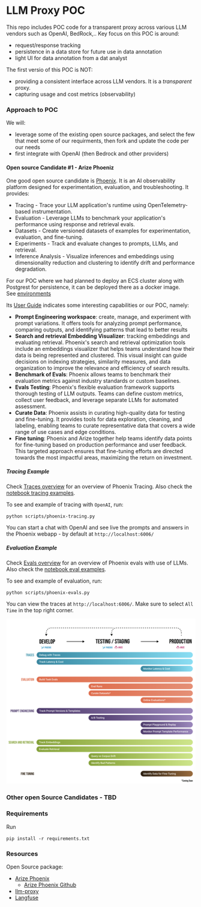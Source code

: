 # LLM Proxy POC

This repo includes POC code for a transparent proxy across various LLM vendors such as OpenAI, BedRock,..
Key focus on this POC is around:
 - request/response tracking
 - persistence in a data store for future use in data annotation
 - light UI for data annotation from a dat analyst

The first versio of this POC is NOT:
 - providing a consistent interface across LLM vendors. It is a *transparent* proxy.
 - capturing usage and cost metrics (observability)

### Approach to POC
We will:
 - leverage some of the existing open source packages, and select the few that meet some of our requirments, then fork and update the code 
per our needs
 - first integrate with OpenAI (then Bedrock and other providers)



#### Open source Candidate #1 - Arize Phoeniz

One good open source candidate is [Phoenix](https://docs.arize.com/phoenix). It is an AI observability platform designed for experimentation, 
evaluation, and troubleshooting. It provides:
- Tracing - Trace your LLM application's runtime using OpenTelemetry-based instrumentation.
- Evaluation - Leverage LLMs to benchmark your application's performance using response and retrieval evals.
- Datasets - Create versioned datasets of examples for experimentation, evaluation, and fine-tuning.
- Experiments - Track and evaluate changes to prompts, LLMs, and retrieval.
- Inference Analysis - Visualize inferences and embeddings using dimensionality reduction and clustering to identify drift and performance degradation.

For our POC where we had planned to deploy an ECS cluster along with Postgrest for persistence, it can be deployed there as a docker image.  
See [environments](https://docs.arize.com/phoenix/setup/environments)


Its [User Guide](https://docs.arize.com/phoenix/user-guide) indicates some interesting capabilities or our POC, namely:
- **Prompt Engineering workspace**: create, manage, and experiment with prompt variations. 
It offers tools for analyzing prompt performance, comparing outputs, and identifying patterns that lead to better results
- **Search and retrieval Embedding Visualizer**: tracking embeddings and evaluating retrieval. 
Phoenix's search and retrieval optimization tools include an embeddings visualizer that helps teams understand how their data is being represented and clustered. This visual insight can guide decisions on indexing strategies, similarity measures, and data organization to improve the relevance and efficiency of search results.
- **Benchmark of Evals**: Phoenix allows teams to benchmark their evaluation metrics against industry standards or custom baselines.
- **Evals Testing**: Phoenix's flexible evaluation framework supports thorough testing of LLM outputs. Teams can define custom metrics, collect user feedback, and leverage separate LLMs for automated assessment.
- **Curate Data**: Phoenix assists in curating high-quality data for testing and fine-tuning. It provides tools for data exploration, cleaning, and labeling, enabling teams to curate representative data that covers a wide range of use cases and edge conditions.
- **Fine tuning**: Phoenix and Arize together help teams identify data points for fine-tuning based on production performance and user feedback. This targeted approach ensures that fine-tuning efforts are directed towards the most impactful areas, maximizing the return on investment.



##### Tracing Example
Check [Traces overview](https://docs.arize.com/phoenix/tracing/llm-traces) for an overview of Phoenix Tracing.
Also check the [notebook tracing examples](https://github.com/Arize-ai/phoenix/tree/main/tutorials/tracing).  

To see and example of tracing with `OpenAI`, run:
```commandline
python scripts/phoenix-tracing.py
```
You can start a chat with OpenAI and see live the prompts and answers in the Phoenix webapp - by default at `http://localhost:6006/`


##### Evaluation Example
Check [Evals overview](https://docs.arize.com/phoenix/evaluation/llm-evals) for an overview of Phoenix evals with use of LLMs.
Also check the [notebook eval examples](https://github.com/Arize-ai/phoenix/tree/main/tutorials/evals).  

To see and example of evaluation, run:
```commandline
python scripts/phoenix-evals.py
```
You can view the traces at `http://localhost:6006/`. Make sure to select `All Time` in the top right corner.


<img src="images/phoenix-arise.png" alt="phoenix-arise" width="700"/>


### Other open Source Candidates - TBD


### Requirements
Run
```commandline
pip install -r requirements.txt
```

### Resources
Open Source package:
 - [Arize Phoenix](https://docs.arize.com/phoenix)
   - [Arize Phoenix Github](https://github.com/Arize-ai/phoenix)  
 - [llm-proxy](https://github.com/llm-proxy/llm-proxy)
 - [Langfuse](https://langfuse.com/)